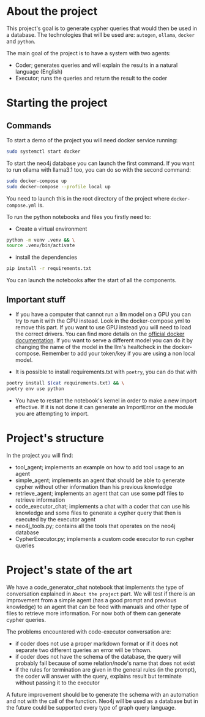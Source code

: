 # About the project
This project's goal is to generate cypher queries that would then be used in a database.
The technologies that will be used are: `autogen`, `ollama`, `docker` and `python`.

The main goal of the project is to have a system with two agents:
* Coder; generates queries and will explain the results in a natural language (English)
* Executor; runs the queries and return the result to the coder 

# Starting the project
## Commands
To start a demo of the project you will need docker service running:
```bash
sudo systemctl start docker
```

To start the neo4j database you can launch the first command.
If you want to run ollama with llama3.1 too, you can do so with the second command:
```bash
sudo docker-compose up
sudo docker-compose --profile local up
```
You need to launch this in the root directory of the project where `docker-compose.yml` is.


To run the python notebooks and files you firstly need to:
* Create a virtual environment 
```bash
python -m venv .venv && \
source .venv/bin/activate
```
* install the dependencies 
```bash 
pip install -r requirements.txt
```

You can launch the notebooks after the start of all the components.

## Important stuff 

* If you have a computer that cannot run a llm model on a GPU you can try to run it with the CPU instead. Look in the docker-compose.yml to remove this part.
If you want to use GPU instead you will need to load the correct drivers. You can find more details on the [official docker documentation](https://hub.docker.com/r/ollama/ollama).
If you want to serve a different model you can do it by changing the name of the model in the llm's healtcheck in the docker-compose.
Remember to add your token/key if you are using a non local model.

* It is possible to install requirements.txt with `poetry`, you can do that with 
```bash
poetry install $(cat requirements.txt) && \
poetry env use python
```

* You have to restart the notebook's kernel in order to make a new import effective. If it is not done it can generate an ImportError on the module you are attempting to import.

# Project's structure
In the project you will find:
* tool_agent; implements an example on how to add tool usage to an agent
* simple_agent; implements an agent that should be able to generate cypher without other information than  his previous knowledge
* retrieve_agent; implements an agent that can use some pdf files to retrieve information
* code_executor_chat; implements a chat with a coder that can use his knowledge and some files to generate a cypher query that then is executed by the executor agent
* neo4j_tools.py; contains all the tools that operates on the neo4j database
* CypherExecutor.py; implements a custom code executor to run cypher queries


# Project's state of the art 
We have a code_generator_chat notebook that implements the type of conversation explained in `About the project` part.
We will test if there is an improvement from a simple agent (has a good prompt and previous knowledge) to an agent that can be feed with manuals and other type of files to retrieve more information.
For now both of them can generate cypher queries.

The problems encountered with code-executor conversation are:
- if coder does not use a proper markdown format or if it does not separate two different queries an error will be trhown.
- if coder does not have the schema of the database, the query will probably fail because of some relation/node's name that does not exist
- if the rules for termination are given in the general rules (in the prompt), the coder will answer with the query, explains result but terminate without passing it to the executor

A future improvement should be to generate the schema with an automation and not with the call of the function.
Neo4j will be used as a database but in the future could be supported every type of graph query language.